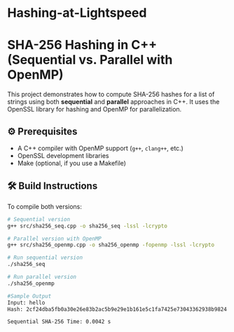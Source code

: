 # Hashing-at-Lightspeed

# SHA-256 Hashing in C++ (Sequential vs. Parallel with OpenMP)

This project demonstrates how to compute SHA-256 hashes for a list of strings using both **sequential** and **parallel** approaches in C++. It uses the OpenSSL library for hashing and OpenMP for parallelization.

## ⚙️ Prerequisites

- A C++ compiler with OpenMP support (`g++`, `clang++`, etc.)
- OpenSSL development libraries
- Make (optional, if you use a Makefile)

## 🛠️ Build Instructions

To compile both versions:

```bash
# Sequential version
g++ src/sha256_seq.cpp -o sha256_seq -lssl -lcrypto

# Parallel version with OpenMP
g++ src/sha256_openmp.cpp -o sha256_openmp -fopenmp -lssl -lcrypto

# Run sequential version
./sha256_seq

# Run parallel version
./sha256_openmp

#Sample Output
Input: hello
Hash: 2cf24dba5fb0a30e26e83b2ac5b9e29e1b161e5c1fa7425e73043362938b9824

Sequential SHA-256 Time: 0.0042 s
